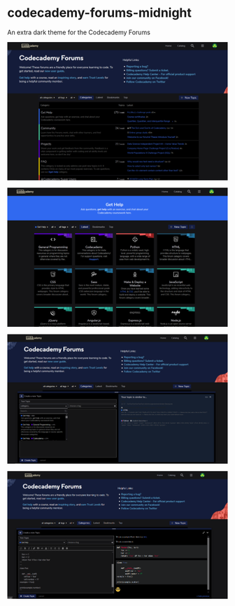 # codecademy-forums-midnight
An extra dark theme for the Codecademy Forums

![Screenshot 1](screenshots/cc_dark_1.png)

![Screenshot 2](screenshots/cc_dark_2.png)

![Screenshot 3](screenshots/cc_dark_3.png)

![Screenshot 4](screenshots/cc_dark_4.png)